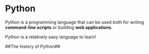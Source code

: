 # Python

Python is a programming language that can be used both for writing **command-line scripts** or building **web applications**.

Python is a relatively easy language to learn!

##The history of Python##
